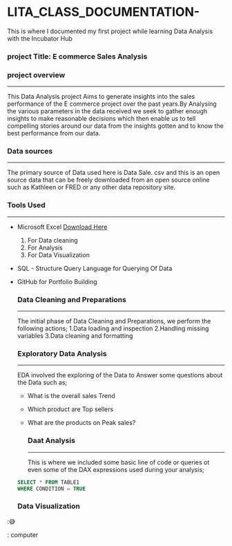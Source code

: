 # LITA_CLASS_DOCUMENTATION-
This  is where I documented my first project while learning Data Analysis with the Incubator Hub 

### project Title: E commerce Sales Analysis 

### project overview 
---
This Data Analysis project Aims to generate insights into the sales performance of the E commerce project over the past years.By Analysing the various parameters in the data received we seek to gather enough insights to make reasonable decisions which then enable us to tell compelling stories around our data from the insights gotten and to know the best performance from our data.

### Data sources
---
The primary source of Data used here is Data Sale. csv and this is an open source data that can be freely downloaded from an open source online such as Kathleen or FRED or any other data repository site.

### Tools Used
---
- Microsoft Excel [Download Here](https://www.microsoft.com)
   1. For Data cleaning
   2. For Analysis
   3. For Data Visualization
    
- SQL - Structure Query Language for Querying Of Data 
- GitHub for Portfolio Building

  ### Data Cleaning and Preparations
  ---
  The initial phase of Data Cleaning and Preparations, we perform the following actions;
  1.Data loading and inspection
  2.Handling missing variables
  3.Data cleaning and formatting

   ### Exploratory Data Analysis
  ---
   EDA involved the exploring of the Data to Answer some questions about the Data such as;
   - What is the overall sales Trend
   - Which product are Top sellers
   - What are the products on Peak sales?
 
     ### Daat Analysis
     ---
     This is where we included some basic line of code or queries ot even some of the DAX expressions used during your analysis;

   ```SQL
   SELECT * FROM TABLE1
   WHERE CONDITION = TRUE
   ```

   ### Data Visualization
  
:😅

: computer 

